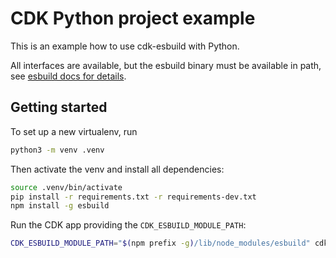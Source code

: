 
# CDK Python project example

This is an example how to use cdk-esbuild with Python.

All interfaces are available, but the esbuild binary must be available in path, see [esbuild docs for details](https://esbuild.github.io/getting-started/#install-esbuild).

## Getting started

To set up a new virtualenv, run

```bash
python3 -m venv .venv
```

Then activate the venv and install all dependencies:

```bash
source .venv/bin/activate
pip install -r requirements.txt -r requirements-dev.txt
npm install -g esbuild
```

Run the CDK app providing the `CDK_ESBUILD_MODULE_PATH`:

```bash
CDK_ESBUILD_MODULE_PATH="$(npm prefix -g)/lib/node_modules/esbuild" cdk synth
```
